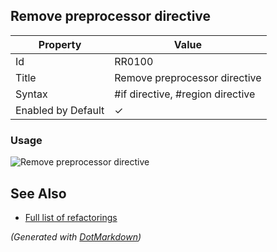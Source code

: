 ## Remove preprocessor directive

| Property           | Value                              |
| ------------------ | ---------------------------------- |
| Id                 | RR0100                             |
| Title              | Remove preprocessor directive      |
| Syntax             | \#if directive, \#region directive |
| Enabled by Default | &#x2713;                           |

### Usage

![Remove preprocessor directive](../../images/refactorings/RemovePreprocessorDirective.png)

## See Also

* [Full list of refactorings](Refactorings.md)


*\(Generated with [DotMarkdown](http://github.com/JosefPihrt/DotMarkdown)\)*